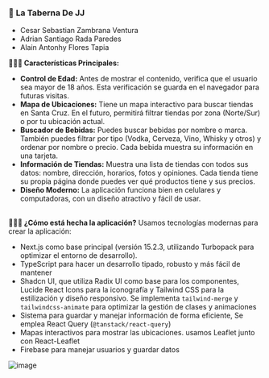 ### 🍺 **La Taberna De JJ**
- Cesar Sebastian Zambrana Ventura
- Adrian Santiago Rada Paredes
- Alain Antonhy Flores Tapia

**👨🏻‍🏫 Características Principales:**

- **Control de Edad:** Antes de mostrar el contenido, verifica que el usuario sea mayor de 18 años. Esta verificación se guarda en el navegador para futuras visitas.
- **Mapa de Ubicaciones:** Tiene un mapa interactivo para buscar tiendas en Santa Cruz. En el futuro, permitirá filtrar tiendas por zona (Norte/Sur) o por tu ubicación actual.
- **Buscador de Bebidas:** Puedes buscar bebidas por nombre o marca. También puedes filtrar por tipo (Vodka, Cerveza, Vino, Whisky y otros) y ordenar por nombre o precio. Cada bebida muestra su información en una tarjeta.
- **Información de Tiendas:** Muestra una lista de tiendas con todos sus datos: nombre, dirección, horarios, fotos y opiniones. Cada tienda tiene su propia página donde puedes ver qué productos tiene y sus precios.
- **Diseño Moderno:** La aplicación funciona bien en celulares y computadoras, con un diseño atractivo y fácil de usar.
<br><br>

**👨🏻‍🔧 ¿Cómo está hecha la aplicación?**
Usamos tecnologías modernas para crear la aplicación:

- Next.js como base principal (versión 15.2.3, utilizando Turbopack para optimizar el entorno de desarrollo).
- TypeScript para hacer un desarrollo tipado, robusto y más fácil de mantener
- Shadcn UI, que utiliza Radix UI como base para los componentes, Lucide React Icons para la iconografía y Tailwind CSS para la estilización y diseño responsivo. Se implementa `tailwind-merge` y `tailwindcss-animate` para optimizar la gestión de clases y animaciones
- Sistema para guardar y manejar información de forma eficiente, Se emplea React Query (`@tanstack/react-query`)
- Mapas interactivos para mostrar las ubicaciones. usamos Leaflet junto con React-Leaflet
- Firebase para manejar usuarios y guardar datos
  
![image](https://github.com/user-attachments/assets/6a710274-2734-4f31-ab43-d9246ea196ec)

<br><br>